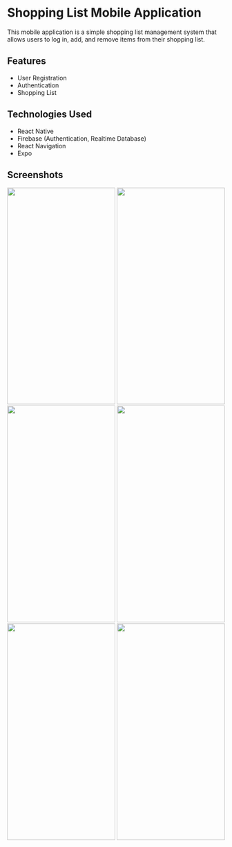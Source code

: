 # Shopping List Mobile Application
This mobile application is a simple shopping list management system that allows users to log in, add, and remove items from their shopping list.

## Features
* User Registration
* Authentication
* Shopping List

## Technologies Used
* React Native
* Firebase (Authentication, Realtime Database)
* React Navigation
* Expo

## Screenshots
<p>
<img src="https://i.imgur.com/LXAhXuw.jpg" width="250" height="500">
<img src="https://i.imgur.com/feJO8oG.jpg" width="250" height="500">
<img src="https://i.imgur.com/CXr1WXy.jpg" width="250" height="500">
<img src="https://i.imgur.com/mxl6ly2.jpg" width="250" height="500">
<img src="https://i.imgur.com/9PAOXpE.jpg" width="250" height="500">
<img src="https://i.imgur.com/7U1svwj.jpg" width="250" height="500">
</p>
